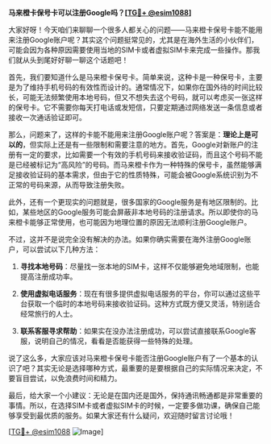 **马来橙卡保号卡可以注册Google吗？[[TG💪+ @esim1088](https://t.me/s/esim1088)]**

大家好呀！今天咱们来聊聊一个很多人都关心的问题——马来橙卡保号卡能不能用来注册Google账户呢？其实这个问题挺常见的，尤其是在海外生活的小伙伴们，可能会因为各种原因需要使用当地的SIM卡或者虚拟SIM卡来完成一些操作。那我们就从头到尾好好聊一聊这个话题吧！

首先，我们要知道什么是马来橙卡保号卡。简单来说，这种卡是一种保号卡，主要是为了维持手机号码的有效性而设计的。通常情况下，如果你在国外待的时间比较长，可能无法频繁使用本地号码，但又不想失去这个号码，就可以考虑买一张这样的保号卡。它不需要你每天打电话或发短信，只要定期通过网络发送一条信息或者接收一次通话验证即可。

那么，问题来了，这样的卡能不能用来注册Google账户呢？答案是：**理论上是可以的**，但实际上还是有一些限制和需要注意的地方。首先，Google对新账户的注册有一定的要求，比如需要一个有效的手机号码来接收验证码，而且这个号码不能是已经被标记为“高风险”的号码。而马来橙卡作为一种特殊的保号卡，虽然能够满足接收验证码的基本需求，但由于它的性质特殊，可能会被Google系统识别为不正常的号码来源，从而导致注册失败。

此外，还有一个更现实的问题就是，很多国家的Google服务是有地区限制的。比如，某些地区的Google服务可能会屏蔽非本地号码的注册请求。所以即使你的马来橙卡能够正常使用，也可能因为地理位置的原因无法顺利注册Google账户。

不过，这并不是说完全没有解决的办法。如果你确实需要在海外注册Google账户，可以尝试以下几种方法：

1. **寻找本地号码**：尽量找一张本地的SIM卡，这样不仅能够避免地域限制，也能提高注册成功率。
   
2. **使用虚拟电话服务**：现在有很多提供虚拟电话服务的平台，你可以通过这些平台获取一个临时的本地号码来接收验证码。这种方式既方便又灵活，特别适合经常旅行的人士。

3. **联系客服寻求帮助**：如果实在没办法注册成功，可以尝试直接联系Google客服，说明自己的情况，看看是否能获得一些特殊的处理。

说了这么多，大家应该对马来橙卡保号卡能否注册Google账户有了一个基本的认识了吧？其实无论是选择哪种方式，最重要的是要根据自己的实际情况来决定，不要盲目尝试，以免浪费时间和精力。

最后，给大家一个小建议：无论是在国内还是国外，保持通讯畅通都是非常重要的事情。所以，在选择SIM卡或者虚拟SIM卡的时候，一定要多做功课，确保自己能够享受到最优质的服务。如果大家还有什么疑问，欢迎随时留言讨论哦！

[[TG💪+ @esim1088](https://t.me/s/esim1088) ![Image](https://i.postimg.cc/4NQfJmqS/Snipaste-2025-05-13-00-14-12.png)]